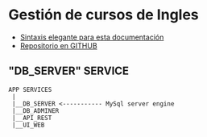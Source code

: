 # Gestión de cursos de Ingles
- [Sintaxis elegante para esta documentación](https://docs.github.com/es/github/writing-on-github/getting-started-with-writing-and-formatting-on-github/basic-writing-and-formatting-syntax)
- [Repositorio en GITHUB](https://github.com/sergioarieljuarez/rrhh-pp3-2022)

## "DB_SERVER" SERVICE

```
APP SERVICES
 |
 |__DB_SERVER <----------- MySql server engine
 |__DB_ADMINER
 |__API_REST
 |__UI_WEB 
```
